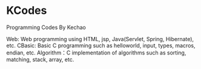 # KCodes
Programming Codes By Kechao

Web: Web programming using HTML, jsp, Java(Servlet, Spring, Hibernate), etc. 
CBasic: Basic C programming such as helloworld, input, types, macros, endian, etc.
Algorithm：C implementation of algorithms such as sorting, matching, stack, array, etc.
